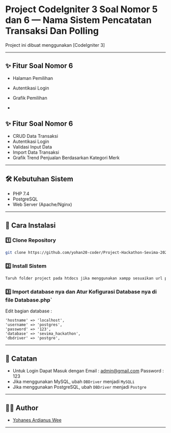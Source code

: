
# Project CodeIgniter 3 Soal Nomor 5 dan 6 — Nama Sistem Pencatatan Transaksi Dan Polling

Project ini dibuat menggunakan [CodeIgniter 3]

---

## ✨ Fitur Soal Nomor 6
- Halaman Pemilihan
- Autentikasi Login
- Grafik Pemilihan

- 
## ✨ Fitur Soal Nomor 6
- CRUD Data Transaksi
- Autentikasi Login
- Validasi Input Data
- Import Data Transaksi
- Grafik Trend Penjualan Berdasarkan Kategori Merk

---

## 🛠️ Kebutuhan Sistem
- PHP 7.4
- PostgreSQL
- Web Server (Apache/Nginx)

---

## 🚀 Cara Instalasi

### 1️⃣ Clone Repository
```bash
git clone https://github.com/yohan20-coder/Project-Hackathon-Sevima-2025.git
```

### 2️⃣ Install Sistem
```bash
Taruh folder project pada htdocs jika menggunakan xampp sesuaikan url pada config.php sesuai dengan nama foldernya
```

### 3️⃣ Import database nya dan Atur Kofigurasi Database nya di file Database.php`

Edit bagian database :
```
'hostname' => 'localhost',
'username' => 'postgres',
'password' => '123',
'database' => 'sevima_hackathon',
'dbdriver' => 'postgre',
```

---

## 📌 Catatan
- Untuk Login Dapat Masuk dengan Email : admin@gmail.com Password : 123
- Jika menggunakan MySQL, ubah `DBDriver` menjadi `MySQLi`
- Jika menggunakan PostgreSQL, ubah `DBDriver` menjadi `Postgre`

---

## 👨‍💻 Author
- [Yohanes Ardianus Wee](https://github.com/yohan20-coder)

---


